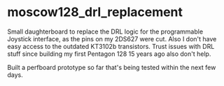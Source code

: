 # moscow128_drl_replacement
Small daughterboard to replace the DRL logic for the programmable Joystick interface, as the pins on my 2DS627 were cut. Also I don't have easy access to the outdated KT3102b transistors. Trust issues with DRL stuff since building my first Pentagon 128 15 years ago also don't help.  

Built a perfboard prototype so far that's being tested within the next few days.
